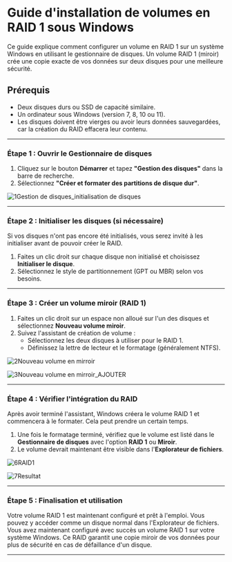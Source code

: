 # Guide d'installation de volumes en RAID 1 sous Windows

Ce guide explique comment configurer un volume en RAID 1 sur un système Windows en utilisant le gestionnaire de disques. Un volume RAID 1 (miroir) crée une copie exacte de vos données sur deux disques pour une meilleure sécurité.

## Prérequis

- Deux disques durs ou SSD de capacité similaire.
- Un ordinateur sous Windows (version 7, 8, 10 ou 11).
- Les disques doivent être vierges ou avoir leurs données sauvegardées, car la création du RAID effacera leur contenu.

---

### Étape 1 : Ouvrir le Gestionnaire de disques

1. Cliquez sur le bouton **Démarrer** et tapez **"Gestion des disques"** dans la barre de recherche.
2. Sélectionnez **"Créer et formater des partitions de disque dur"**.

![1Gestion de disques_initialisation de disques](https://github.com/user-attachments/assets/1866c255-f425-48aa-a3d0-35c5081f4cf1)


---

### Étape 2 : Initialiser les disques (si nécessaire)

Si vos disques n'ont pas encore été initialisés, vous serez invité à les initialiser avant de pouvoir créer le RAID.

1. Faites un clic droit sur chaque disque non initialisé et choisissez **Initialiser le disque**.
2. Sélectionnez le style de partitionnement (GPT ou MBR) selon vos besoins.


---

### Étape 3 : Créer un volume miroir (RAID 1)

1. Faites un clic droit sur un espace non alloué sur l'un des disques et sélectionnez **Nouveau volume miroir**.
2. Suivez l'assistant de création de volume :
   - Sélectionnez les deux disques à utiliser pour le RAID 1.
   - Définissez la lettre de lecteur et le formatage (généralement NTFS).


![2Nouveau volume en mirroir](https://github.com/user-attachments/assets/ee7a21a9-d8c0-4efe-929c-f4a7626f1838)


![3Nouveau volume en mirroir_AJOUTER](https://github.com/user-attachments/assets/6690f1a6-c78e-49dd-bfff-75564930a649)

---

### Étape 4 : Vérifier l'intégration du RAID

Après avoir terminé l'assistant, Windows créera le volume RAID 1 et commencera à le formater. Cela peut prendre un certain temps.

1. Une fois le formatage terminé, vérifiez que le volume est listé dans le **Gestionnaire de disques** avec l'option **RAID 1** ou **Miroir**.
2. Le volume devrait maintenant être visible dans l'**Explorateur de fichiers**.

![6RAID1](https://github.com/user-attachments/assets/cfe109bd-cc04-4e33-b020-59a743472265)



![7Resultat](https://github.com/user-attachments/assets/bdc61729-d61c-4666-b1bc-60c7513d464d)

---

### Étape 5 : Finalisation et utilisation

Votre volume RAID 1 est maintenant configuré et prêt à l'emploi. Vous pouvez y accéder comme un disque normal dans l'Explorateur de fichiers. 
Vous avez maintenant configuré avec succès un volume RAID 1 sur votre système Windows. Ce RAID garantit une copie miroir de vos données pour plus de sécurité en cas de défaillance d'un disque.


---



